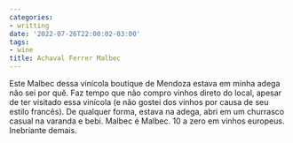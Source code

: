 ```yaml
---
categories:
- writting
date: '2022-07-26T22:00:02-03:00'
tags:
- wine
title: Achaval Ferrer Malbec
---
```


Este Malbec dessa vinícola boutique de Mendoza estava em minha adega não sei por quê. Faz tempo que não compro vinhos direto do local, apesar de ter visitado essa vinícola (e não gostei dos vinhos por causa de seu estilo francês). De qualquer forma, estava na adega, abri em um churrasco casual na varanda e bebi. Malbec é Malbec. 10 a zero em vinhos europeus. Inebriante demais.
